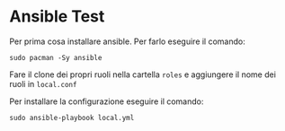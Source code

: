 # Ansible Test

Per prima cosa installare ansible. Per farlo eseguire il comando:
```
sudo pacman -Sy ansible
```

Fare il clone dei propri ruoli nella cartella `roles` e aggiungere il nome dei ruoli in `local.conf`
 
Per installare la configurazione eseguire il comando:
```
sudo ansible-playbook local.yml
```

